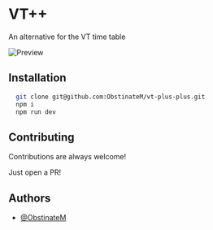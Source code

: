 # VT++

An alternative for the VT time table

![Preview](https://cdn.discordapp.com/attachments/618400681488941059/1016666932428148767/unknown.png)

## Installation

```bash
  git clone git@github.com:ObstinateM/vt-plus-plus.git
  npm i
  npm run dev
```

## Contributing

Contributions are always welcome!

Just open a PR!

## Authors

- [@ObstinateM](https://www.github.com/ObstinateM)
